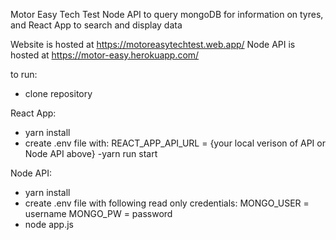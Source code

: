 Motor Easy Tech Test
Node API to query mongoDB for information on tyres, and React App to search and display data

Website is hosted at https://motoreasytechtest.web.app/
Node API is hosted at https://motor-easy.herokuapp.com/

to run:
- clone repository

React App:
- yarn install
- create .env file with:
    REACT_APP_API_URL = {your local verison of API or Node API above}
-yarn run start

Node API:
- yarn install
- create .env file with following read only credentials:
    MONGO_USER = username
    MONGO_PW = password
- node app.js


